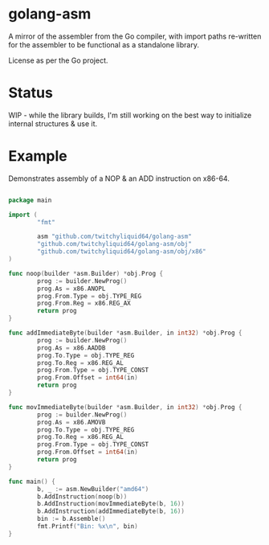 # golang-asm

A mirror of the assembler from the Go compiler, with import paths re-written for the assembler to be functional as a standalone library.

License as per the Go project.

# Status

WIP - while the library builds, I'm still working on the best way to initialize internal structures & use it.

# Example

Demonstrates assembly of a NOP & an ADD instruction on x86-64.

```go

package main

import (
        "fmt"

        asm "github.com/twitchyliquid64/golang-asm"
        "github.com/twitchyliquid64/golang-asm/obj"
        "github.com/twitchyliquid64/golang-asm/obj/x86"
)

func noop(builder *asm.Builder) *obj.Prog {
        prog := builder.NewProg()
        prog.As = x86.ANOPL
        prog.From.Type = obj.TYPE_REG
        prog.From.Reg = x86.REG_AX
        return prog
}

func addImmediateByte(builder *asm.Builder, in int32) *obj.Prog {
        prog := builder.NewProg()
        prog.As = x86.AADDB
        prog.To.Type = obj.TYPE_REG
        prog.To.Reg = x86.REG_AL
        prog.From.Type = obj.TYPE_CONST
        prog.From.Offset = int64(in)
        return prog
}

func movImmediateByte(builder *asm.Builder, in int32) *obj.Prog {
        prog := builder.NewProg()
        prog.As = x86.AMOVB
        prog.To.Type = obj.TYPE_REG
        prog.To.Reg = x86.REG_AL
        prog.From.Type = obj.TYPE_CONST
        prog.From.Offset = int64(in)
        return prog
}

func main() {
        b, _ := asm.NewBuilder("amd64")
        b.AddInstruction(noop(b))
        b.AddInstruction(movImmediateByte(b, 16))
        b.AddInstruction(addImmediateByte(b, 16))
        bin := b.Assemble()
        fmt.Printf("Bin: %x\n", bin)
}

```
